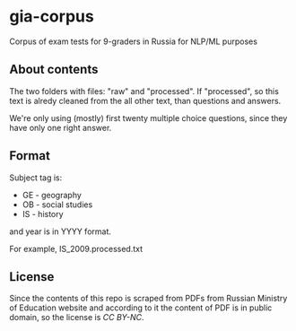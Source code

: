 # gia-corpus
Corpus of exam tests for 9-graders in Russia for NLP/ML purposes

## About contents
The two folders with files: "raw" and "processed". If "processed", so this text is alredy cleaned from the all other text, than questions and answers.

We're only using (mostly) first twenty multiple choice questions, since they have only one right answer.

## Format
Subject tag is: 
 * GE - geography
 * OB - social studies
 * IS - history


and year is in YYYY format.

For example, IS_2009.processed.txt

## License
Since the contents of this repo is scraped from PDFs from Russian Ministry of Education website and according to it the content of PDF is in public domain, so the license is *CC BY-NC*.
